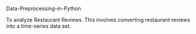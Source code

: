 Data-Preprocessing-in-Python

To analyze Restaurant Reviews. This involves converting restaurant reviews into a time-series data set.

